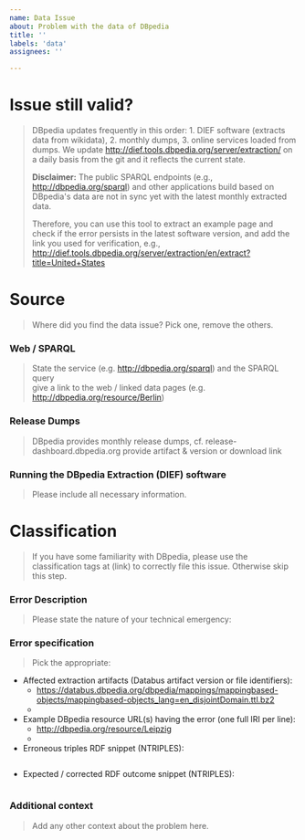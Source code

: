 ```yaml
---
name: Data Issue
about: Problem with the data of DBpedia
title: ''
labels: 'data'
assignees: ''

---
```


# Issue still valid?
> DBpedia updates frequently in this order: 1. DIEF software (extracts data from wikidata), 2. monthly dumps, 3. online services loaded from dumps.
> We update http://dief.tools.dbpedia.org/server/extraction/ on a daily basis from the git and it reflects the current state. 
> 
> **Disclaimer:** The public SPARQL endpoints (e.g., http://dbpedia.org/sparql) and other applications build based on DBpedia's data are not in sync yet with the latest monthly extracted data. 
>
> Therefore, you can use this tool to extract an example page and check if the error persists in the latest software version, and add the link you used for verification, e.g., http://dief.tools.dbpedia.org/server/extraction/en/extract?title=United+States

# Source
> Where did you find the data issue? Pick one, remove the others.

### Web / SPARQL 
> State the service (e.g. http://dbpedia.org/sparql) and the SPARQL query  
> give a link to the web / linked data pages (e.g. http://dbpedia.org/resource/Berlin)

### Release Dumps
> DBpedia provides monthly release dumps, cf. release-dashboard.dbpedia.org
> provide artifact & version or download link

### Running the DBpedia Extraction (DIEF) software 
> Please include all necessary information.


# Classification
> If you have some familiarity with DBpedia, please use the classification tags at (link) to correctly file this issue.  Otherwise skip this step. 



### Error Description
> Please state the nature of your technical emergency: 


### Error specification
> Pick the appropriate:

- Affected extraction artifacts (Databus artifact version or file identifiers):
	- https://databus.dbpedia.org/dbpedia/mappings/mappingbased-objects/mappingbased-objects_lang=en_disjointDomain.ttl.bz2
	- 
- Example DBpedia resource URL(s) having the error (one full IRI per line): 
	- http://dbpedia.org/resource/Leipzig 
	- 
- Erroneous triples RDF snippet (NTRIPLES): 
  ``` 
  
  ``` 
- Expected / corrected RDF outcome snippet (NTRIPLES): 
  ``` 
  
  ```

### Additional context
> Add any other context about the problem here.
